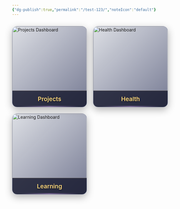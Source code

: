 ```yaml
---
{"dg-publish":true,"permalink":"/test-123/","noteIcon":"default"}
---
```



<!-- COSMIC THEME FLASHCARDS (3 per row) -->
<div class="flashcards-cosmic cards-per-row-3">
  <!-- CARD 1 -->
  <div class="flashcard-cosmic">
    <a href="[[IT/Applications/TOPDesk/TOPdesk\|TOPdesk]]" class="flashcard-cosmic-link">
      <div class="flashcard-cosmic-image">
        <img src="/IMG/OfficeBollegraaf.png" alt="Projects Dashboard">
      </div>
      <div class="flashcard-cosmic-content">
        <div class="flashcard-cosmic-title">Projects</div>
        <div class="flashcard-cosmic-glow"></div>
      </div>
    </a>
  </div>
  
  <!-- CARD 2 -->
  <div class="flashcard-cosmic">
    <a href="[[BMS\|BMS]]" class="flashcard-cosmic-link">
      <div class="flashcard-cosmic-image">
        <img src="/IMG/StructureBRS.png" alt="Health Dashboard">
      </div>
      <div class="flashcard-cosmic-content">
        <div class="flashcard-cosmic-title">Health</div>
        <div class="flashcard-cosmic-glow"></div>
      </div>
    </a>
  </div>
  
  <!-- CARD 3 -->
  <div class="flashcard-cosmic">
    <a href="[[PDF to Obsidian\|PDF to Obsidian]]" class="flashcard-cosmic-link">
      <div class="flashcard-cosmic-image">
        <img src="/IMG/VanDyk.png" alt="Learning Dashboard">
      </div>
      <div class="flashcard-cosmic-content">
        <div class="flashcard-cosmic-title">Learning</div>
        <div class="flashcard-cosmic-glow"></div>
      </div>
    </a>
  </div>
</div>

<!-- CSS STYLES (Add to your theme CSS or a snippet) -->
<style>
/* Shared Grid Styles */
.flashcards-glass,
.flashcards-cosmic,
.flashcards-minimal {
  display: grid;
  gap: 20px;
  margin: 30px 0;
  width: 100%;
}

/* Row configuration */
.cards-per-row-2 {
  grid-template-columns: repeat(2, 1fr);
}

.cards-per-row-3 {
  grid-template-columns: repeat(3, 1fr);
}

.cards-per-row-4 {
  grid-template-columns: repeat(4, 1fr);
}

/* ===== GLASS MORPHISM STYLE ===== */
.flashcard-glass {
  position: relative;
  height: 220px;
  border-radius: 12px;
  overflow: hidden;
  box-shadow: 0 8px 32px rgba(0, 0, 0, 0.3);
  transition: all 0.3s ease;
}

.flashcard-glass:hover {
  transform: translateY(-8px);
  box-shadow: 0 15px 35px rgba(0, 0, 0, 0.4);
}

.flashcard-glass-link {
  display: block;
  height: 100%;
  width: 100%;
  text-decoration: none;
}

.flashcard-glass-image {
  position: absolute;
  top: 0;
  left: 0;
  width: 100%;
  height: 100%;
  z-index: 1;
}

.flashcard-glass-image img {
  width: 100%;
  height: 100%;
  object-fit: cover;
  transition: transform 0.5s ease;
}

.flashcard-glass:hover .flashcard-glass-image img {
  transform: scale(1.1);
}

.flashcard-glass-overlay {
  position: absolute;
  top: 0;
  left: 0;
  width: 100%;
  height: 100%;
  background: rgba(18, 20, 42, 0.3);
  backdrop-filter: blur(4px);
  z-index: 2;
  transition: backdrop-filter 0.3s ease;
}

.flashcard-glass:hover .flashcard-glass-overlay {
  backdrop-filter: blur(0px);
  background: rgba(18, 20, 42, 0.1);
}

.flashcard-glass-title {
  position: absolute;
  bottom: 0;
  left: 0;
  width: 100%;
  padding: 16px;
  color: var(--text-primary, #E0B2FF);
  font-size: 1.3rem;
  font-weight: bold;
  text-align: center;
  background: rgba(30, 37, 78, 0.8);
  backdrop-filter: blur(10px);
  border-top: 1px solid rgba(255, 255, 255, 0.1);
  z-index: 3;
  transform: translateY(0);
  transition: transform 0.3s ease;
}

.flashcard-glass:hover .flashcard-glass-title {
  transform: translateY(0);
  background: rgba(30, 37, 78, 0.95);
}

/* ===== COSMIC THEME STYLE ===== */
.flashcard-cosmic {
  position: relative;
  height: 260px;
  border-radius: 16px;
  overflow: hidden;
  box-shadow: 0 8px 24px rgba(0, 0, 0, 0.3);
  transition: all 0.4s cubic-bezier(0.175, 0.885, 0.32, 1.275);
  background: linear-gradient(135deg, rgba(96, 108, 136, 0.2), rgba(30, 37, 78, 0.6));
  border: 1px solid rgba(108, 120, 156, 0.3);
}

.flashcard-cosmic:hover {
  transform: translateY(-10px) scale(1.02);
  box-shadow: 0 15px 35px rgba(0, 0, 0, 0.4);
  border-color: rgba(224, 178, 255, 0.3);
}

.flashcard-cosmic-link {
  display: block;
  height: 100%;
  width: 100%;
  text-decoration: none;
}

.flashcard-cosmic-image {
  height: 80%;
  width: 100%;
  overflow: hidden;
}

.flashcard-cosmic-image img {
  width: 100%;
  height: 100%;
  object-fit: cover;
  transition: transform 0.6s ease;
}

.flashcard-cosmic:hover .flashcard-cosmic-image img {
  transform: scale(1.1);
}

.flashcard-cosmic-content {
  position: absolute;
  bottom: 0;
  left: 0;
  width: 100%;
  height: 20%;
  display: flex;
  align-items: center;
  justify-content: center;
  background: rgba(18, 20, 42, 0.8);
  border-top: 1px solid rgba(255, 215, 122, 0.2);
}

.flashcard-cosmic-title {
  color: var(--text-accent, #FFD77A);
  font-size: 1.2rem;
  font-weight: 600;
  text-align: center;
  text-shadow: 0 2px 4px rgba(0, 0, 0, 0.5);
  z-index: 2;
}

.flashcard-cosmic-glow {
  position: absolute;
  bottom: 0;
  left: 50%;
  transform: translateX(-50%);
  width: 80%;
  height: 3px;
  background: linear-gradient(90deg, 
    rgba(224, 178, 255, 0), 
    rgba(224, 178, 255, 1), 
    rgba(224, 178, 255, 0));
  filter: blur(1px);
  opacity: 0.6;
  transition: all 0.3s ease;
}

.flashcard-cosmic:hover .flashcard-cosmic-glow {
  width: 100%;
  opacity: 1;
  filter: blur(2px);
}

/* ===== MINIMALIST STYLE ===== */
.flashcard-minimal {
  height: 180px;
  border-radius: 8px;
  overflow: hidden;
  box-shadow: 0 2px 12px rgba(0, 0, 0, 0.1);
  transition: all 0.25s ease;
  background: var(--background-primary-alt, rgba(18, 20, 42, 0.85));
}

.flashcard-minimal:hover {
  transform: translateY(-4px);
  box-shadow: 0 8px 16px rgba(0, 0, 0, 0.2);
}

.flashcard-minimal-link {
  display: block;
  height: 100%;
  width: 100%;
  text-decoration: none;
}

.flashcard-minimal-image {
  height: 75%;
  width: 100%;
  overflow: hidden;
}

.flashcard-minimal-image img {
  width: 100%;
  height: 100%;
  object-fit: cover;
  transition: transform 0.3s ease;
}

.flashcard-minimal:hover .flashcard-minimal-image img {
  transform: scale(1.05);
}

.flashcard-minimal-title {
  height: 25%;
  display: flex;
  align-items: center;
  justify-content: center;
  color: var(--text-normal, #CFDACB);
  font-size: 1rem;
  font-weight: 500;
  background: var(--background-secondary, #1E254E);
  padding: 8px;
  text-align: center;
}

/* Mobile responsiveness */
@media (max-width: 1024px) {
  .cards-per-row-3, .cards-per-row-4 {
    grid-template-columns: repeat(2, 1fr);
  }
}

@media (max-width: 768px) {
  .cards-per-row-2, .cards-per-row-3, .cards-per-row-4 {
    grid-template-columns: 1fr;
  }
  
  .flashcard-glass,
  .flashcard-cosmic,
  .flashcard-minimal {
    height: 200px;
  }
}
</style>
